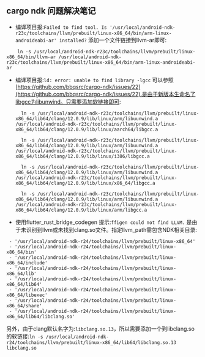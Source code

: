 cargo ndk 问题解决笔记
-------------------------

* 编译项目报:`Failed to find tool. Is '/usr/local/android-ndk-r23c/toolchains/llvm/prebuilt/linux-x86_64/bin/arm-linux-androideabi-ar' installed?`
 添加一个文件链接到llvm-ar即可:
````
	ln -s /usr/local/android-ndk-r23c/toolchains/llvm/prebuilt/linux-x86_64/bin/llvm-ar /usr/local/android-ndk-r23c/toolchains/llvm/prebuilt/linux-x86_64/bin/arm-linux-androideabi-ar
````
 

* 编译项目报:`ld: error: unable to find library -lgcc`
 可以参照[https://github.com/bbqsrc/cargo-ndk/issues/22](https://github.com/bbqsrc/cargo-ndk/issues/22).是由于新版本生命名了libgcc为libunwind。只需要添加软链接即可:
  ````
	ln -s /usr/local/android-ndk-r23c/toolchains/llvm/prebuilt/linux-x86_64/lib64/clang/12.0.9/lib/linux/arm/libuunwind.a /usr/local/android-ndk-r23c/toolchains/llvm/prebuilt/linux-x86_64/lib64/clang/12.0.9/lib/linux/aarch64/libgcc.a

	ln -s /usr/local/android-ndk-r23c/toolchains/llvm/prebuilt/linux-x86_64/lib64/clang/12.0.9/lib/linux/arm/libuunwind.a /usr/local/android-ndk-r23c/toolchains/llvm/prebuilt/linux-x86_64/lib64/clang/12.0.9/lib/linux/i386/libgcc.a

	ln -s /usr/local/android-ndk-r23c/toolchains/llvm/prebuilt/linux-x86_64/lib64/clang/12.0.9/lib/linux/arm/libuunwind.a /usr/local/android-ndk-r23c/toolchains/llvm/prebuilt/linux-x86_64/lib64/clang/12.0.9/lib/linux/x86_64/libgcc.a

	ln -s /usr/local/android-ndk-r23c/toolchains/llvm/prebuilt/linux-x86_64/lib64/clang/12.0.9/lib/linux/arm/libuunwind.a /usr/local/android-ndk-r23c/toolchains/llvm/prebuilt/linux-x86_64/lib64/clang/12.0.9/lib/linux/arm/libgcc.a
  ````

* 使用flutter_rust_bridge_codegen 提示:`ffigen could not find LLVM.`
  是由于未识别到llvm或未找到clang.so文件。指定llvm_path需包含NDK相关目录:
````
 - '/usr/local/android-ndk-r24/toolchains/llvm/prebuilt/linux-x86_64'
 - '/usr/local/android-ndk-r24/toolchains/llvm/prebuilt/linux-x86_64/bin'
 - '/usr/local/android-ndk-r24/toolchains/llvm/prebuilt/linux-x86_64/include'
 - '/usr/local/android-ndk-r24/toolchains/llvm/prebuilt/linux-x86_64/lib'
 - '/usr/local/android-ndk-r24/toolchains/llvm/prebuilt/linux-x86_64/lib64'
 - '/usr/local/android-ndk-r24/toolchains/llvm/prebuilt/linux-x86_64/libexec'
 - '/usr/local/android-ndk-r24/toolchains/llvm/prebuilt/linux-x86_64/share'
 - '/usr/local/android-ndk-r24/toolchains/llvm/prebuilt/linux-x86_64/lib64/libclang.so'
````
另外，由于clang默认名字为:`libclang.so.13`，所以需要添加一个到libclang.so的软链接:`ln -s /usr/local/android-ndk-r24/toolchains/llvm/prebuilt/linux-x86_64/lib64/libclang.so.13 libclang.so`